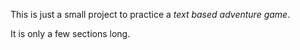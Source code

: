 This is just a small project to practice a _text based adventure game_. 

It is only a few sections long.

